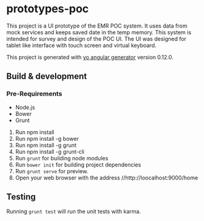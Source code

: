 # prototypes-poc

This project is a UI prototype of the EMR POC system. It uses data from mock services and keeps saved date in the temp memory. 
This system is intended for survey and design of the POC UI. 
The UI was designed for tablet like interface with touch screen and virtual keyboard.

This project is generated with [yo angular generator](https://github.com/yeoman/generator-angular)
version 0.12.0.

## Build & development

### Pre-Requirements
- Node.js
- Bower
- Grunt

1. Run npm install
2. Run npm install -g bower
3. Run npm install -g grunt
4. Run npm install -g grunt-cli
5. Run `grunt` for building node modules
6. Run `bower init` for building project dependencies
7. Run `grunt serve` for preview.
8. Open your web browser with the address //http://loocalhost:9000/home

## Testing

Running `grunt test` will run the unit tests with karma.
